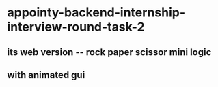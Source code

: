 # appointy-backend-internship-interview-round-task-2


## its web version -- rock paper scissor mini logic

## with animated gui

